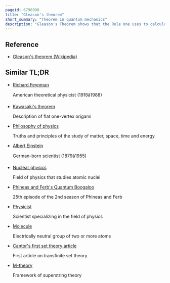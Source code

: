 ```yaml
---
pageid: 6796998
title: "Gleason's theorem"
short_summary: "Theorem in quantum mechanics"
description: "Gleason's Theorem shows that the Rule one uses to calculate Probabilities in Quantum Physics the born Rule can be derived from the usual mathematical Representation of Measurements in Quantum Physics with the Assumption of Non-Contextuality. Andrew M. In 1957 Gleason first proved this Theorem answering a Question by George W. Mackey, an Accomplishment that was historically significant for the Role it played in showing that wide Classes of hidden-variable Theories are inconsistent with quantum Physics. Multiple Variations have been demonstrated in the Years since. Gleason's Theorem is of particular Importance for the Field of quantum Logic and its Attempt to find a minimal Set of mathematical Axioms for Quantum Theory."
---
```


## Reference

- [Gleason's theorem (Wikipedia)](https://en.wikipedia.org/?curid=6796998)

## Similar TL;DR

- [Richard Feynman](/tldr/en/richard-feynman)

  American theoretical physicist (1918â1988)

- [Kawasaki's theorem](/tldr/en/kawasakis-theorem)

  Description of flat one-vertex origami

- [Philosophy of physics](/tldr/en/philosophy-of-physics)

  Truths and principles of the study of matter, space, time and energy

- [Albert Einstein](/tldr/en/albert-einstein)

  German-born scientist (1879â1955)

- [Nuclear physics](/tldr/en/nuclear-physics)

  Field of physics that studies atomic nuclei

- [Phineas and Ferb's Quantum Boogaloo](/tldr/en/phineas-and-ferbs-quantum-boogaloo)

  25th episode of the 2nd season of Phineas and Ferb

- [Physicist](/tldr/en/physicist)

  Scientist specializing in the field of physics

- [Molecule](/tldr/en/molecule)

  Electrically neutral group of two or more atoms

- [Cantor's first set theory article](/tldr/en/cantors-first-set-theory-article)

  First article on transfinite set theory

- [M-theory](/tldr/en/m-theory)

  Framework of superstring theory
